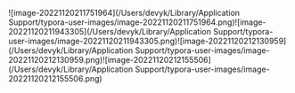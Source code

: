 ![image-20221120211751964](/Users/devyk/Library/Application Support/typora-user-images/image-20221120211751964.png)![image-20221120211943305](/Users/devyk/Library/Application Support/typora-user-images/image-20221120211943305.png)![image-20221120212130959](/Users/devyk/Library/Application Support/typora-user-images/image-20221120212130959.png)![image-20221120212155506](/Users/devyk/Library/Application Support/typora-user-images/image-20221120212155506.png)